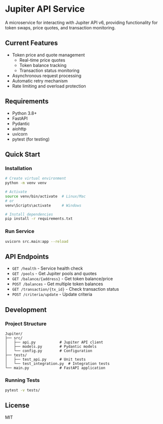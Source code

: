 # Jupiter API Service

A microservice for interacting with Jupiter API v6, providing functionality for token swaps, price quotes, and transaction monitoring.

## Current Features

- Token price and quote management
  - Real-time price quotes
  - Token balance tracking
  - Transaction status monitoring
- Asynchronous request processing
- Automatic retry mechanism
- Rate limiting and overload protection

## Requirements

- Python 3.8+
- FastAPI
- Pydantic
- aiohttp
- uvicorn
- pytest (for testing)

## Quick Start

### Installation

```bash
# Create virtual environment
python -m venv venv

# Activate
source venv/bin/activate  # Linux/Mac
# or
venv\Scripts\activate     # Windows

# Install dependencies
pip install -r requirements.txt
```

### Run Service

```bash
uvicorn src.main:app --reload
```

## API Endpoints

- `GET /health` - Service health check
- `GET /pools` - Get Jupiter pools and quotes
- `GET /balance/{address}` - Get token balance/price
- `POST /balances` - Get multiple token balances
- `GET /transaction/{tx_id}` - Check transaction status
- `POST /criteria/update` - Update criteria

## Development

### Project Structure
```
Jupiter/
├── src/
│   ├── api.py           # Jupiter API client
│   ├── models.py        # Pydantic models
│   └── config.py        # Configuration
├── tests/
│   ├── test_api.py      # Unit tests
│   └── test_integration.py  # Integration tests
└── main.py              # FastAPI application
```

### Running Tests
```bash
pytest -v tests/
```

## License

MIT
